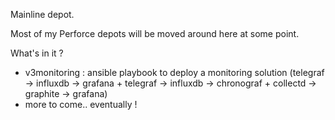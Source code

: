 Mainline depot.

Most of my Perforce depots will be moved around here at some point.

What's in it ?

- v3monitoring : ansible playbook to deploy a monitoring solution (telegraf -> influxdb -> grafana + telegraf -> influxdb -> chronograf + collectd -> graphite -> grafana)
- more to come.. eventually !
